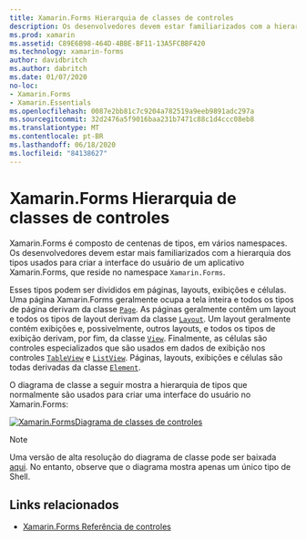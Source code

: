 ```yaml
---
title: Xamarin.Forms Hierarquia de classes de controles
description: Os desenvolvedores devem estar familiarizados com a hierarquia dos tipos usados para criar a interface do usuário de um Xamarin.Forms aplicativo.
ms.prod: xamarin
ms.assetid: C89E6B98-464D-4BBE-BF11-13A5FCBBF420
ms.technology: xamarin-forms
author: davidbritch
ms.author: dabritch
ms.date: 01/07/2020
no-loc:
- Xamarin.Forms
- Xamarin.Essentials
ms.openlocfilehash: 0087e2bb81c7c9204a782519a9eeb9891adc297a
ms.sourcegitcommit: 32d2476a5f9016baa231b7471c88c1d4ccc08eb8
ms.translationtype: MT
ms.contentlocale: pt-BR
ms.lasthandoff: 06/18/2020
ms.locfileid: "84138627"
---
```

# <a name="xamarinforms-controls-class-hierarchy"></a>Xamarin.Forms Hierarquia de classes de controles

Xamarin.Forms é composto de centenas de tipos, em vários namespaces. Os desenvolvedores devem estar mais familiarizados com a hierarquia dos tipos usados para criar a interface do usuário de um aplicativo Xamarin.Forms, que reside no namespace `Xamarin.Forms`.

Esses tipos podem ser divididos em páginas, layouts, exibições e células. Uma página Xamarin.Forms geralmente ocupa a tela inteira e todos os tipos de página derivam da classe [`Page`](xref:Xamarin.Forms.Page). As páginas geralmente contêm um layout e todos os tipos de layout derivam da classe [`Layout`](xref:Xamarin.Forms.Layout). Um layout geralmente contém exibições e, possivelmente, outros layouts, e todos os tipos de exibição derivam, por fim, da classe [`View`](xref:Xamarin.Forms.View). Finalmente, as células são controles especializados que são usados em dados de exibição nos controles [`TableView`](xref:Xamarin.Forms.TableView) e [`ListView`](xref:Xamarin.Forms.ListView). Páginas, layouts, exibições e células são todas derivadas da classe [`Element`](xref:Xamarin.Forms.Element).

O diagrama de classe a seguir mostra a hierarquia de tipos que normalmente são usados para criar uma interface do usuário no Xamarin.Forms:

[![Xamarin.FormsDiagrama de classes de controles](class-hierarchy-images/class-diagram.png "[! Parar. Diagrama de classe de controles NO-LOC (Xamarin. Forms)]")](class-hierarchy-images/class-diagram-large.png#lightbox "[! Parar. Diagrama de classe de controles NO-LOC (Xamarin. Forms)]")

> [!NOTE]
> Uma versão de alta resolução do diagrama de classe pode ser baixada [aqui](class-hierarchy-images/class-diagram-high-resolution.png). No entanto, observe que o diagrama mostra apenas um único tipo de Shell.

## <a name="related-links"></a>Links relacionados

- [Xamarin.Forms Referência de controles](~/xamarin-forms/user-interface/controls/index.md)
